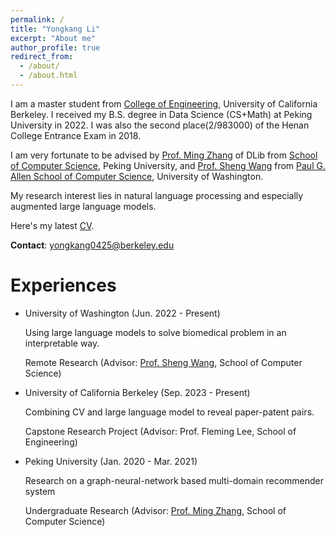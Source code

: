 ```yaml
---
permalink: /
title: "Yongkang Li"
excerpt: "About me"
author_profile: true
redirect_from: 
  - /about/
  - /about.html
---
```


I am a master student from [College of Engineering](https://engineering.berkeley.edu/), University of California Berkeley. I received my B.S. degree in Data Science (CS+Math) at Peking University in 2022. I was also the second place(2/983000) of the Henan College Entrance Exam in 2018.

I am very fortunate to be advised by [Prof. Ming Zhang](http://net.pku.edu.cn/dlib/mzhang/) of DLib from [School of Computer Science](https://cs.pku.edu.cn/), Peking University, and [Prof. Sheng Wang](https://homes.cs.washington.edu/~swang/) from [Paul G. Allen School of Computer Science](https://www.cs.washington.edu/), University of Washington.

My research interest lies in natural language processing and especially augmented large language models.

Here's my latest [CV](../assets/YongkangCV.pdf).

**Contact**: yongkang0425@berkeley.edu 


# Experiences

* University of Washington (Jun. 2022 - Present)

  Using large language models to solve biomedical problem in an interpretable way.

  Remote Research (Advisor:  [Prof. Sheng Wang](https://homes.cs.washington.edu/~swang/), School of Computer Science)


* University of California Berkeley (Sep. 2023 - Present)

  Combining CV and large language model to reveal paper-patent pairs.
  
  Capstone Research Project (Advisor: Prof. Fleming Lee, School of Engineering)


* Peking University (Jan. 2020 - Mar. 2021)
  
  Research on a graph-neural-network based multi-domain recommender system

  Undergraduate Research (Advisor:  [Prof. Ming Zhang](http://net.pku.edu.cn/dlib/mzhang/), School of Computer Science)


<br> 
<br> 
